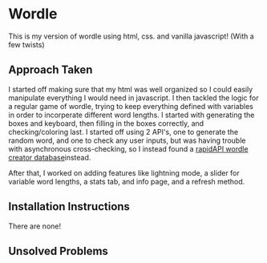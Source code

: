 # Wordle
This is my version of wordle using html, css. and vanilla javascript! (With a few twists)

## Approach Taken
I started off making sure that my html was well organized so I could easily manipulate everything I would need in javascript. I then tackled the logic for a regular game of wordle, trying to keep everything defined with variables in order to incorperate different word lengths. I started with generating the boxes and keyboard, then filling in the boxes correctly, and checking/coloring last. I started off using 2 API's, one to generate the random word, and one to check any user inputs, but was having trouble with asynchronous cross-checking, so I instead found a [rapidAPI wordle creator database](https://rapidapi.com/wakey7dev-voGD0mGppH/api/wordle-creator-tools/)instead.

After that, I worked on adding features like lightning mode, a slider for variable word lengths, a stats tab, and info page, and a refresh method.

## Installation Instructions
There are none!

## Unsolved Problems


